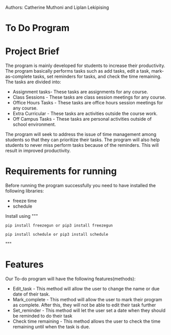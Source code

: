 Authors: Catherine Muthoni and Liplan Lekipising 

# To Do Program

# Project Brief
The program is mainly developed for students to increase their productivity. The program basically performs tasks such as add tasks, edit a task, mark-as-complete tasks, set reminders for tasks, and check the time remaining.
The tasks are divided into:
* Assignment tasks- These tasks are assignments for any course.
* Class Sessions - These tasks are class session meetings for any course.
* Office Hours Tasks - These tasks are office hours session meetings for any course.
* Extra Curricular - These tasks are activities outside the course work.
* Off Campus Tasks - These tasks are personal activities outside of school environment. 


The program will seek to address the issue of time management among students so that they can prioritize their tasks. The program will also help students to never miss perform tasks because of the reminders. This will result in improved productivity. 

# Requirements for running
Before running the program successfully you need to have installed the following libraries:
* freeze time
* schedule

Install using
"""

    pip install freezegun or pip3 install freezegun
    
    pip install schedule or pip3 install schedule
    
"""

# Features
Our To-do program will have the following features(methods):
* Edit_task - This method will allow the user to change the name or due date of their task.
* Mark_complete - This method will allow the user to mark their program as complete. After this, they will not be able to edit their task further
* Set_reminder - This method will let the user set a date when they should be reminded to do their task
* Check time remaining - This method allows the user to check the time remaining until when the task is due.



